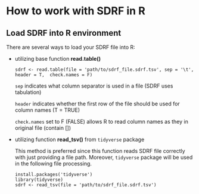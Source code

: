 # How to work with SDRF in R

## Load SDRF into R environment

There are several ways to load your SDRF file into R:
- utilizing base function **read.table()**
    ```
    sdrf <- read.table(file = 'path/to/sdrf_file.sdrf.tsv', sep = '\t', header = T,  check.names = F)
    ```
    `sep` indicates what column separator is used in a file (SDRF uses tabulation)

    `header` indicates whether the first row of the file should be used for column names (T = TRUE)

    `check.names` set to F (FALSE) allows R to read column names as they in original file (contain [])


- utilizing function **read_tsv()** from `tidyverse` package
    
    This method is preferred since this function reads SDRF file correctly with just providing a file path. Moreover, `tidyverse` package will be used in the following file processing.
    ```
    install.packages('tidyverse')
    library(tidyverse)
    sdrf <- read_tsv(file = 'path/to/sdrf_file.sdrf.tsv')
    ```
